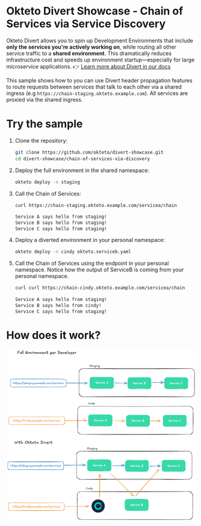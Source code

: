 # Okteto Divert Showcase - Chain of Services via Service Discovery

Okteto Divert allows you to spin up Development Environments that include **only the services you're actively working on**, while routing all other service traffic to a **shared environment**. This dramatically reduces infrastructure cost and speeds up environment startup—especially for large microservice applications.
👉 [Learn more about Divert in our docs](https://www.okteto.com/docs/reference/okteto-manifest/#divert)

This sample shows how to you can use Divert header propagation features to route requests between services that talk to each other via a shared ingress (e.g `https://chain-staging.okteto.example.com`). All services are proxied via the shared ingress.

# Try the sample

1. Clone the repository:
   ```bash
   git clone https://github.com/okteto/divert-showcase.git
   cd divert-showcase/chain-of-services-via-discovery
   ```
2. Deploy the full environment in the shared namespace:
   ```bash
   okteto deploy -n staging
   ```

3. Call the Chain of Services:
    ```bash
    curl https://chain-staging.okteto.example.com/servicea/chain
    ```


    ```
    Service A says hello from staging!
    Service B says hello from staging!
    Service C says hello from staging!
    ```

4. Deploy a diverted environment in your personal namespace:
   ```bash
   okteto deploy -n cindy okteto.serviceb.yaml
   ```

5. Call the Chain of Services using the endpoint in your personal namespace. Notice how the output of ServiceB is coming from your personal namespace.
    ```bash
    curl curl https://chain-cindy.okteto.example.com/servicea/chain
    ```


    ```
    Service A says hello from staging!
    Service B says hello from cindy!
    Service C says hello from staging!
    ```
# How does it work?
![Chain of Services via Service Discovery](ChainOfServices-Divert.png)
